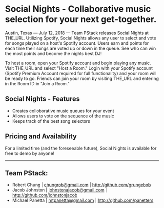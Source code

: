 # Social Nights - Collaborative music selection for your next get-together.

Austin, Texas — July 12, 2018 —  Team PStack releases Social Nights at THE_URL. Utilizing Spotify, Social Nights allows any user to select and vote for songs played on a host's Spotify account. Users earn and points for each time their songs are voted up or down in the queue. See who can win the most points and become the nights best DJ! 

To host a room, open your Spotify account and begin playing any music. Visit THE_URL and select "Host a Room." Login with your Spotify account (Spotify Premium Account required for full functionality) and your room will be ready to go. Friends can join your room by visiting THE_URL and entering in the Room ID in "Join a Room."

## Social Nights - Features
- Creates colloborative music queues for your event
- Allows users to vote on the sequence of the music
- Keeps track of the best song selectors


## Pricing and Availability
For a limited time (and the foreseeable future), Social Nights is available for free to demo by anyone!

---

## Team PStack:
- Robert Chung | chungrob@gmail.com | http://github.com/grungebob
- Jacob Johnston | johnstonajacob@gmail.com | http://github.com/johnstonjacob
- Michael Panetta | mtpanetta@gmail.com | http://github.com/panetters

